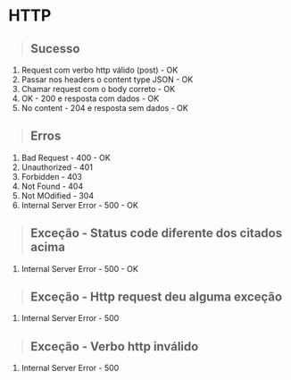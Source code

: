 # HTTP

> ## Sucesso

1. Request com verbo http válido (post) - OK
2. Passar nos headers o content type JSON - OK
3. Chamar request com o body correto - OK
4. OK - 200 e resposta com dados - OK
5. No content - 204 e resposta sem dados - OK

> ## Erros

1. Bad Request - 400 - OK
2. Unauthorized - 401
3. Forbidden - 403
4. Not Found - 404
5. Not MOdified - 304
6. Internal Server Error - 500 - OK

> ## Exceção - Status code diferente dos citados acima

1. Internal Server Error - 500 - OK

> ## Exceção - Http request deu alguma exceção

1. Internal Server Error - 500

> ## Exceção - Verbo http inválido

1. Internal Server Error - 500
